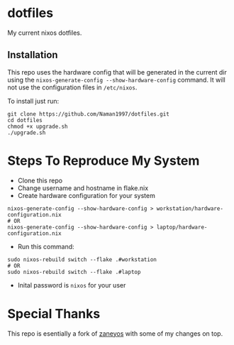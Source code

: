 # dotfiles

My current nixos dotfiles.

## Installation

This repo uses the hardware config that will be generated in the current dir using the `nixos-generate-config --show-hardware-config` command. It will not use the configuration files in `/etc/nixos`.

To install just run:

```
git clone https://github.com/Naman1997/dotfiles.git
cd dotfiles
chmod +x upgrade.sh
./upgrade.sh
```

# Steps To Reproduce My System


- Clone this repo
- Change username and hostname in flake.nix
- Create hardware configuration for your system
```
nixos-generate-config --show-hardware-config > workstation/hardware-configuration.nix
# OR
nixos-generate-config --show-hardware-config > laptop/hardware-configuration.nix
```
- Run this command:

```
sudo nixos-rebuild switch --flake .#workstation
# OR
sudo nixos-rebuild switch --flake .#laptop
```
- Inital password is `nixos` for your user

# Special Thanks

This repo is esentially a fork of [zaneyos](https://gitlab.com/Zaney/zaneyos) with some of my changes on top.

